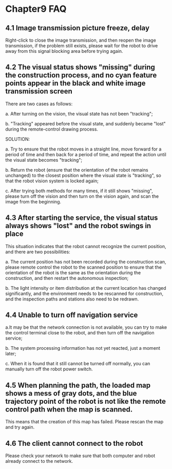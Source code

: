 # Chapter9 FAQ

## 4.1 Image transmission picture freeze, delay

Right-click to close the image transmission, and then reopen the image transmission, if the problem still exists, please wait for the robot to drive away from this signal blocking area before trying again.

## 4.2 The visual status shows "missing" during the construction process, and no cyan feature points appear in the black and white image transmission screen

There are two cases as follows:
   
a. After turning on the vision, the visual state has not been "tracking";
   
b. "Tracking" appeared before the visual state, and suddenly became "lost" during the remote-control drawing process.
  
SOLUTION: 
   
a. Try to ensure that the robot moves in a straight line, move forward for a period of time and then back for a period of time, and repeat the action until the visual state becomes "tracking";
   
b. Return the robot (ensure that the orientation of the robot remains unchanged) to the closest position where the visual state is "tracking", so that the robot vision system is locked again;
   
c. After trying both methods for many times, if it still shows "missing", please turn off the vision and then turn on the vision again, and scan the image from the beginning.

## 4.3 After starting the service, the visual status always shows "lost" and the robot swings in place

This situation indicates that the robot cannot recognize the current position, and there are two possibilities:
  
a. The current position has not been recorded during the construction scan, please remote control the robot to the scanned position to ensure that the orientation of the robot is the same as the orientation during the construction, and then restart the autonomous inspection;
  
b. The light intensity or item distribution at the current location has changed significantly, and the environment needs to be rescanned for construction, and the inspection paths and stations also need to be redrawn.

## 4.4 Unable to turn off navigation service

a.It may be that the network connection is not available, you can try to make the control terminal close to the robot, and then turn off the navigation service;

b. The system processing information has not yet reacted, just a moment later;

c. When it is found that it still cannot be turned off normally, you can manually turn off the robot power switch.

## 4.5 When planning the path, the loaded map shows a mess of gray dots, and the blue trajectory point of the robot is not like the remote control path when the map is scanned. 

This means that the creation of this map has failed. Please rescan the map and try again.

## 4.6 The client cannot connect to the robot

Please check your network to make sure that both computer and robot already connect to the network.
